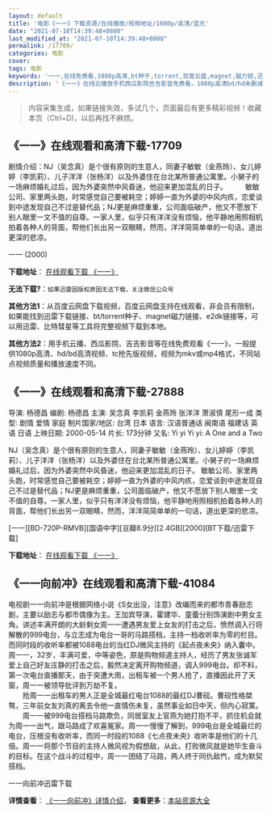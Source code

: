 ```yaml
---
layout: default
title: '电影《一一》下载资源/在线播放/视频地址/1080p/高清/蓝光'
date: "2021-07-10T14:39:48+0800"
last_modified_at: "2021-07-10T14:39:48+0800"
permalink: /17709/
categories: 电影
cover:
tags: 电影
keywords: '一一,在线免费看,1080p高清,bt种子,torrent,百度云盘,magnet,磁力链,迅雷下载资源'
description: '《一一》在线云播放手机西瓜影院吉吉影音免费看，1080p高清bd/hd未删减完整版和tc抢先枪版，mkv/mp4格式，附带bt/torrent种子、magnet/磁力链、百度云盘、网盘资源迅雷下载链接'
---
```


>内容采集生成，如果链接失效，多试几个，页面最后有更多精彩视频！收藏本页（Ctrl+D)，以后再找不麻烦。


## 《一一》在线观看和高清下载-17709

剧情介绍：NJ（吴念真）是个很有原则的生意人，同妻子敏敏（金燕玲）、女儿婷婷（李凯莉）、儿子洋洋（张杨洋）以及外婆住在台北某所普通公寓里。小舅子的一场麻烦婚礼过后，因为外婆突然中风昏迷，他迎来更加混乱的日子。  　　敏敏公司、家里两头跑，时常感觉自己要被耗空；婷婷一直为外婆的中风内疚，恋爱谈到中途发现自己不过是替代品；NJ更是麻烦重重，公司面临破产，他又不愿放下别人眼里一文不值的自尊。一家人里，似乎只有洋洋没有烦恼，他平静地用照相机拍着各种人的背面，帮他们长出另一双眼睛，然而，洋洋简简单单的一句话，道出更深的悲凉。


一一 (2000)

**下载地址**： [在线观看下载 《一一》](https://www.btbtdy.me/btdy/dy3455.html) 


**无法下载?**：`如果迅雷因版权原因无法下载，关注微信公众号 `

**其他方法1**：从百度云网盘下载视频，百度云网盘支持在线观看，非会员有限制，如果能找到迅雷下载链接、bt/torrent种子、magnet磁力链接、e2dk链接等，可以用迅雷、比特彗星等工具将完整视频下载到本地。

**其他方法2**：用手机云播、西瓜影院、吉吉影音等在线免费观看《一一》，一般提供1080p高清、hd/bd高清视频、tc抢先版视频，视频为mkv或mp4格式，不同站点视频质量和播放速度不同。


## 《一一》在线观看和高清下载-27888

导演: 杨德昌 编剧: 杨德昌 主演: 吴念真 李凯莉 金燕玲 张洋洋 萧淑慎 尾形一成 类型: 剧情 爱情 家庭 制片国家/地区: 台湾 日本 语言: 汉语普通话 闽南语 福建话 英语 日语 上映日期: 2000-05-14 片长: 173分钟 又名: Yi yi Yi yi: A One and a Two

NJ（吴念真）是个很有原则的生意人，同妻子敏敏（金燕玲）、女儿婷婷（李凯莉）、儿子洋洋（张杨洋）以及外婆住在台北某所普通公寓里。小舅子的一场麻烦婚礼过后，因为外婆突然中风昏迷，他迎来更加混乱的日子。 敏敏公司、家里两头跑，时常感觉自己要被耗空；婷婷一直为外婆的中风内疚，恋爱谈到中途发现自己不过是替代品；NJ更是麻烦重重，公司面临破产，他又不愿放下别人眼里一文不值的自尊。一家人里，似乎只有洋洋没有烦恼，他平静地用照相机拍着各种人的背面，帮他们长出另一双眼睛，然而，洋洋简简单单的一句话，道出更深的悲凉。


[一一][BD-720P-RMVB][国语中字][豆瓣8.9分][2.4GB][2000][BT下载/迅雷下载]

**下载地址**： [在线观看下载 《一一》](https://www.btdx8.com/torrent/yi_yi_a_one_and_a_two_2000.html) 


## 《一一向前冲》在线观看和高清下载-41084

电视剧一一向前冲是根据网络小说《S女出没，注意》改编而来的都市青春励志剧，主要以励志与都市偶像为主。王加宾导演，霍建华、童蕾分别饰演剧中男女主角。讲述丰满开朗的大龄剩女周一一遭遇男友爱上女友的打击之后，愤然调入行将解散的999电台，与立志成为电台一哥的马路搭档，主持一档收听率为零的栏目。而同时段的收听率都被1088电台的当红DJ微风主持的《起点夜未央》纳入囊中。<br />周一一，32岁，丰满可爱，中等姿色，原是购物频道主持人，经历了男友张诚军爱上自己好友庄静的打击之后，毅然决定离开购物频道，调入999电台。却不料，第一次电台直播那天，由于突遭大雨，出租车被一个男人抢了，直播因此开了天窗，周一一被领导批评到万劫不复。<br />　　抢周一一出租车的男人正是全城最红电台1088的最红DJ曹砚。曹砚性格桀骜，三年前女友刘真的离去令他一直情伤未复，虽然事业如日中天，但内心寂寞。<br />　　周一一被999电台搭档马路欺负，同居室友上官燕为她打抱不平，抓住机会就为周一一出气，跟马路成了欢喜冤家。周一一慢慢了解到，999电台是全城最烂的电台，压根没有收听率，而同一时段的1088《七点夜未央》收听率是他们的十几倍。周一一将那个节目的主持人微风视为假想敌，从此，打败微风就是她毕生奋斗的目标。在这个战斗的过程中，周一一团结了马路，两人终于同仇敌忾，成为默契搭档。


一一向前冲迅雷下载

**详情查看**： [《一一向前冲》详情介绍](/movie/41084/)， **查看更多**：[本站资源大全](/movie/t/all/)

